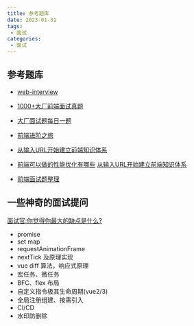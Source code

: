 ```yaml
---
title: 参考题库
date: 2023-01-31
tags:
 - 面试
categories: 
 - 面试
---
```


## 参考题库

- [web-interview](https://github.com/febobo/web-interview)
- [1000+大厂前端面试真题](https://lgwebdream.github.io/FE-Interview/vue/#vue%E9%A2%98%E7%9B%AE%E6%B1%87%E6%80%BB)

- [大厂面试题每日一题](https://q.shanyue.tech/fe/)

- [前端进阶之旅](https://interview.poetries.top/docs/base.html)
  
- [从输入URL开始建立前端知识体系](https://juejin.cn/post/6935232082482298911)

- [前端可以做的性能优化有哪些](https://juejin.cn/post/7194400984490049573)
[从输入URL开始建立前端知识体系](https://juejin.cn/post/6935232082482298911)
- [前端面试题整理](http://fanyouf.gitee.io/interview/nb/03.html#%E4%BA%8C%E3%80%81%E5%AE%9E%E7%8E%B0%E6%96%B9%E5%BC%8F)

## 一些神奇的面试提问

[面试官:你觉得你最大的缺点是什么?](https://juejin.cn/post/7120805355042373662)


- promise
- set map
- requestAnimationFrame
- nextTick 及原理实现
- vue diff 算法，响应式原理
- 宏任务、微任务
- BFC、flex 布局
- 自定义指令极其生命周期(vue2/3)
- 全局注册组建、按需引入
- CI/CD
- 水印防删除